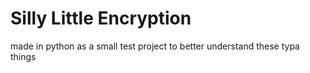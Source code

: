 # Silly Little Encryption

made in python as a small test project to better understand these typa things
